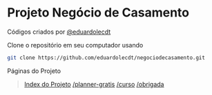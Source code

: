 # Projeto Negócio de Casamento

Códigos criados por
[@eduardolecdt](https://instagram.com/eduardolecdt)

Clone o repositório em seu computador usando
```sh
git clone https://github.com/eduardolecdt/negociodecasamento.git
```

Páginas do Projeto

> [Index do Projeto](https://eduardolecdt.github.io/negociodecasamento/)
> [/planner-gratis](https://eduardolecdt.github.io/negociodecasamento/planner-gratis)
> [/curso](https://eduardolecdt.github.io/negociodecasamento/curso)
> [/obrigada](https://eduardolecdt.github.io/negociodecasamento/obrigada)
